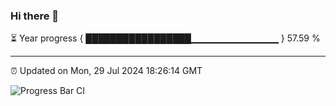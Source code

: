 ### Hi there 👋

⏳ Year progress { █████████████████▁▁▁▁▁▁▁▁▁▁▁▁▁ } 57.59 %

---

⏰ Updated on Mon, 29 Jul 2024 18:26:14 GMT

![Progress Bar CI](https://github.com/ZhaoGui/ZhaoGui/workflows/Progress%20Bar%20CI/badge.svg)
